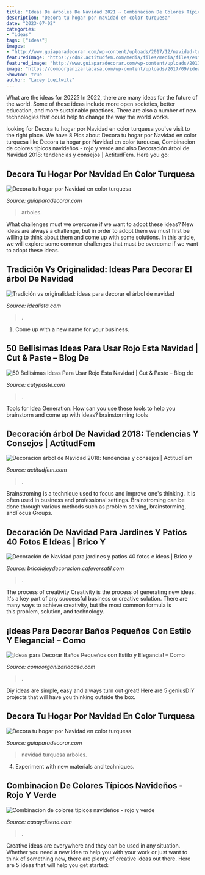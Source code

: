 ```yaml
---
title: "Ideas De árboles De Navidad 2021 ~ Combinacion De Colores Típicos Navideños"
description: "Decora tu hogar por navidad en color turquesa"
date: "2023-07-02"
categories:
- "ideas"
tags: ["ideas"]
images:
- "http://www.guiaparadecorar.com/wp-content/uploads/2017/12/navidad-turquesa-arboles-2.jpg"
featuredImage: "https://cdn2.actitudfem.com/media/files/media/files/esferas-arbol-navidad-2018.jpg"
featured_image: "http://www.guiaparadecorar.com/wp-content/uploads/2017/12/navidad-turquesa-arboles-2.jpg"
image: "https://comoorganizarlacasa.com/wp-content/uploads/2017/09/ideas-para-decorar-banos-pequenos-16.jpg"
ShowToc: true
author: "Lacey Lueilwitz"
---
```



What are the ideas for 2022?
In 2022, there are many ideas for the future of the world. Some of these ideas include more open societies, better education, and more sustainable practices. There are also a number of new technologies that could help to change the way the world works.

	

		
looking for Decora tu hogar por Navidad en color turquesa you've visit to the right place. We have 8 Pics about Decora tu hogar por Navidad en color turquesa like Decora tu hogar por Navidad en color turquesa, Combinacion de colores típicos navideños - rojo y verde and also Decoración árbol de Navidad 2018: tendencias y consejos | ActitudFem. Here you go:
		
    
## Decora Tu Hogar Por Navidad En Color Turquesa

<img loading=lazy src="http://www.guiaparadecorar.com/wp-content/uploads/2017/12/navidad-turquesa-arboles-7.jpg" onerror="this.onerror=null;this.src='https://tse3.mm.bing.net/th?id=OIP.kG1ijsIMv-v2XWyp7nCcvAHaLH&amp;pid=15.1';" alt="Decora tu hogar por Navidad en color turquesa">

_Source: guiaparadecorar.com_

>arboles. 

	

What challenges must we overcome if we want to adopt these ideas?
New ideas are always a challenge, but in order to adopt them we must first be willing to think about them and come up with some solutions. In this article, we will explore some common challenges that must be overcome if we want to adopt these ideas.

    
## Tradición Vs Originalidad: Ideas Para Decorar El árbol De Navidad

<img loading=lazy src="https://st3.idealista.com/news/archivos/2014-12/arbol-navidad6.jpg?sv=La881ATN" onerror="this.onerror=null;this.src='https://tse4.mm.bing.net/th?id=OIP.ZKRT1i3iMT8ycKQIf7b9PgAAAA&amp;pid=15.1';" alt="Tradición vs originalidad: ideas para decorar el árbol de navidad">

_Source: idealista.com_

>. 

	

1. Come up with a new name for your business.

    
## 50 Bellísimas Ideas Para Usar Rojo Esta Navidad | Cut &amp; Paste – Blog De

<img loading=lazy src="http://www.cutypaste.com/wp-content/uploads/2017/12/dfe8839af1b63b47d4988f6c9a1e642d.jpg" onerror="this.onerror=null;this.src='https://tse1.mm.bing.net/th?id=OIP.fGY_Mz1F5V-MAQ5ywLwXDgHaLG&amp;pid=15.1';" alt="50 Bellísimas Ideas Para Usar Rojo Esta Navidad | Cut &amp; Paste – Blog de">

_Source: cutypaste.com_

>. 

	

Tools for Idea Generation: How can you use these tools to help you brainstorm and come up with ideas?
brainstorming tools 
    
## Decoración árbol De Navidad 2018: Tendencias Y Consejos | ActitudFem

<img loading=lazy src="https://cdn2.actitudfem.com/media/files/media/files/esferas-arbol-navidad-2018.jpg" onerror="this.onerror=null;this.src='https://tse2.mm.bing.net/th?id=OIP.1uACHMQ5DedCZYmUmXD5wgHaTI&amp;pid=15.1';" alt="Decoración árbol de Navidad 2018: tendencias y consejos | ActitudFem">

_Source: actitudfem.com_

>. 

	

Brainstroming is a technique used to focus and improve one's thinking. It is often used in business and professional settings. Brainstroming can be done through various methods such as problem solving, brainstorming, andFocus Groups.

    
## Decoración De Navidad Para Jardines Y Patios 40 Fotos E Ideas | Brico Y

<img loading=lazy src="https://bricolajeydecoracion.cafeversatil.com/wp-content/uploads/2016/08/008-19.jpg" onerror="this.onerror=null;this.src='https://tse4.mm.bing.net/th?id=OIP.kvI2tJJ8C8BpfbnIERu6vQHaIJ&amp;pid=15.1';" alt="Decoración de Navidad para jardines y patios 40 fotos e ideas | Brico y">

_Source: bricolajeydecoracion.cafeversatil.com_

>. 

	

The process of creativity
Creativity is the process of generating new ideas. It's a key part of any successful business or creative solution. There are many ways to achieve creativity, but the most common formula is this:problem, solution, and technology.

    
## ¡Ideas Para Decorar Baños Pequeños Con Estilo Y Elegancia! – Como

<img loading=lazy src="https://comoorganizarlacasa.com/wp-content/uploads/2017/09/ideas-para-decorar-banos-pequenos-16.jpg" onerror="this.onerror=null;this.src='https://tse2.mm.bing.net/th?id=OIP.xR3JLqVv0mSD__9_GElvQgHaJ4&amp;pid=15.1';" alt="¡Ideas para Decorar Baños Pequeños con Estilo y Elegancia! – Como">

_Source: comoorganizarlacasa.com_

>. 

	

Diy ideas are simple, easy and always turn out great! Here are 5 geniusDIY projects that will have you thinking outside the box.

    
## Decora Tu Hogar Por Navidad En Color Turquesa

<img loading=lazy src="http://www.guiaparadecorar.com/wp-content/uploads/2017/12/navidad-turquesa-arboles-2.jpg" onerror="this.onerror=null;this.src='https://tse3.mm.bing.net/th?id=OIP.T-DvM2Q2MdJ7BwHGXak-UgHaKC&amp;pid=15.1';" alt="Decora tu hogar por Navidad en color turquesa">

_Source: guiaparadecorar.com_

>navidad turquesa arboles. 

	

4. Experiment with new materials and techniques.

    
## Combinacion De Colores Típicos Navideños - Rojo Y Verde

<img loading=lazy src="https://casaydiseno.com/wp-content/uploads/2015/09/original-arbol-navidad-colores.jpg" onerror="this.onerror=null;this.src='https://tse2.mm.bing.net/th?id=OIP.Lu7FwEL-Psww3HvqjmVz5QHaJ3&amp;pid=15.1';" alt="Combinacion de colores típicos navideños - rojo y verde">

_Source: casaydiseno.com_

>. 

	

Creative ideas are everywhere and they can be used in any situation. Whether you need a new idea to help you with your work or just want to think of something new, there are plenty of creative ideas out there. Here are 5 ideas that will help you get started: 

